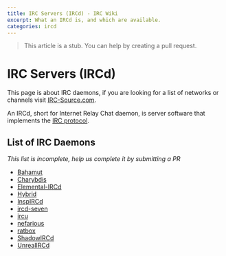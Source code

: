```yaml
---
title: IRC Servers (IRCd) - IRC Wiki
excerpt: What an IRCd is, and which are available.
categories: ircd
---
```

>This article is a stub. You can help by creating a pull request.

# IRC Servers (IRCd)
This page is about IRC daemons, if you are looking for a list of networks or channels visit [IRC-Source.com](https://irc-source.com).

An IRCd, short for Internet Relay Chat daemon, is server software that implements the [IRC protocol](/wiki/protocol).

## List of IRC Daemons
*This list is incomplete, help us complete it by submitting a PR*
* [Bahamut](/wiki/ircd/Bahamut)
* [Charybdis](/wiki/ircd/charybdis)
* [Elemental-IRCd](/wiki/ircd/elemental-ircd)
* [Hybrid](/wiki/ircd/hybrid)
* [InspIRCd](/wiki/ircd/inspircd)
* [ircd-seven](/wiki/ircd/ircd-seven)
* [ircu](/wiki/ircd/ircu)
* [nefarious](/wiki/ircd/nefarious)
* [ratbox](/wiki/ircd/ratbox)
* [ShadowIRCd](/wiki/ircd/shadowircd)
* [UnrealIRCd](/wiki/ircd/unreal)